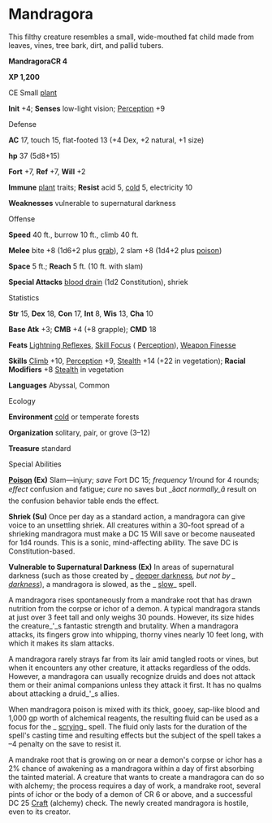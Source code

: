 # Mandragora

This filthy creature resembles a small, wide-mouthed fat child made from leaves, vines, tree bark, dirt, and pallid tubers.

**MandragoraCR 4**

**XP 1,200**

CE Small [plant](/pathfinderRPG/prd/monsters/creatureTypes.html#_plant)

**Init** +4; **Senses** low-light vision; [Perception](/pathfinderRPG/prd/additionalMonsters/../skills/perception.html#_perception) +9

Defense

**AC** 17, touch 15, flat-footed 13 (+4 Dex, +2 natural, +1 size)

**hp** 37 (5d8+15)

**Fort** +7, **Ref** +7, **Will** +2

**Immune** [plant](/pathfinderRPG/prd/monsters/creatureTypes.html#_plant) traits; **Resist** acid 5, [cold](/pathfinderRPG/prd/monsters/creatureTypes.html#_cold-subtype) 5, electricity 10

**Weaknesses** vulnerable to supernatural darkness

Offense

**Speed** 40 ft., burrow 10 ft., climb 40 ft.

**Melee** bite +8 (1d6+2 plus [grab](/pathfinderRPG/prd/monsters/universalMonsterRules.html#_grab)), 2 slam +8 (1d4+2 plus [poison](/pathfinderRPG/prd/monsters/universalMonsterRules.html#_poison-(ex-or-su)))

**Space** 5 ft.; **Reach** 5 ft. (10 ft. with slam)

**Special Attacks** [blood drain](/pathfinderRPG/prd/monsters/universalMonsterRules.html#_blood-drain) (1d2 Constitution), shriek

Statistics

**Str** 15, **Dex** 18, **Con** 17, **Int** 8, **Wis** 13, **Cha** 10

**Base Atk** +3; **CMB** +4 (+8 grapple); **CMD** 18

**Feats** [Lightning Reflexes](/pathfinderRPG/prd/additionalMonsters/../feats.html#_lightning-reflexes), [Skill Focus](/pathfinderRPG/prd/additionalMonsters/../feats.html#_skill-focus) ( [Perception](/pathfinderRPG/prd/additionalMonsters/../skills/perception.html#_perception)), [Weapon Finesse](/pathfinderRPG/prd/additionalMonsters/../feats.html#_weapon-finesse)

**Skills** [Climb](/pathfinderRPG/prd/additionalMonsters/../skills/climb.html#_climb) +10, [Perception](/pathfinderRPG/prd/additionalMonsters/../skills/perception.html#_perception) +9, [Stealth](/pathfinderRPG/prd/additionalMonsters/../skills/stealth.html#_stealth) +14 (+22 in vegetation); **Racial Modifiers** +8 [Stealth](/pathfinderRPG/prd/additionalMonsters/../skills/stealth.html#_stealth) in vegetation

**Languages** Abyssal, Common

Ecology

**Environment** [cold](/pathfinderRPG/prd/monsters/creatureTypes.html#_cold-subtype) or temperate forests

**Organization** solitary, pair, or grove (3–12)

**Treasure** standard

Special Abilities

**[Poison](/pathfinderRPG/prd/monsters/universalMonsterRules.html#_poison-(ex-or-su)) (Ex)** Slam—injury; _save_ Fort DC 15; _frequency_ 1/round for 4 rounds; _effect_ confusion and fatigue; _cure_ no saves but _â_act normally_â_ result on the confusion behavior table ends the effect.

**Shriek (Su)** Once per day as a standard action, a mandragora can give voice to an unsettling shriek. All creatures within a 30-foot spread of a shrieking mandragora must make a DC 15 Will save or become nauseated for 1d4 rounds. This is a sonic, mind-affecting ability. The save DC is Constitution-based.

**Vulnerable to Supernatural Darkness (Ex)** In areas of supernatural darkness (such as those created by _ [deeper darkness](/pathfinderRPG/prd/additionalMonsters/../spells/deeperDarkness.html#_deeper-darkness)_, but not by _ [darkness](/pathfinderRPG/prd/additionalMonsters/../spells/darkness.html#_darkness)_), a mandragora is slowed, as the _ [slow](/pathfinderRPG/prd/additionalMonsters/../spells/slow.html#_slow)_ spell.

A mandragora rises spontaneously from a mandrake root that has drawn nutrition from the corpse or ichor of a demon. A typical mandragora stands at just over 3 feet tall and only weighs 30 pounds. However, its size hides the creature_'_s fantastic strength and brutality. When a mandragora attacks, its fingers grow into whipping, thorny vines nearly 10 feet long, with which it makes its slam attacks.

A mandragora rarely strays far from its lair amid tangled roots or vines, but when it encounters any other creature, it attacks regardless of the odds. However, a mandragora can usually recognize druids and does not attack them or their animal companions unless they attack it first. It has no qualms about attacking a druid_'_s allies.

When mandragora poison is mixed with its thick, gooey, sap-like blood and 1,000 gp worth of alchemical reagents, the resulting fluid can be used as a focus for the _ [scrying](/pathfinderRPG/prd/additionalMonsters/../spells/scrying.html#_scrying)_ spell. The fluid only lasts for the duration of the spell's casting time and resulting effects but the subject of the spell takes a –4 penalty on the save to resist it.

A mandrake root that is growing on or near a demon's corpse or ichor has a 2% chance of awakening as a mandragora within a day of first absorbing the tainted material. A creature that wants to create a mandragora can do so with alchemy; the process requires a day of work, a mandrake root, several pints of ichor or the body of a demon of CR 6 or above, and a successful DC 25 [Craft](/pathfinderRPG/prd/additionalMonsters/../skills/craft.html#_craft) (alchemy) check. The newly created mandragora is hostile, even to its creator.

